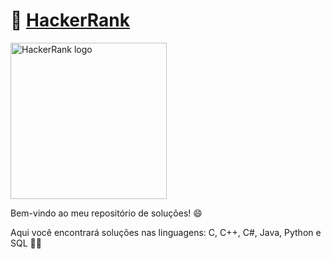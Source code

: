 # 🔗 [HackerRank](https://www.hackerrank.com)
<!--![HackerRank logo](https://upload.wikimedia.org/wikipedia/commons/4/40/HackerRank_Icon-1000px.png)-->
<img src="https://upload.wikimedia.org/wikipedia/commons/4/40/HackerRank_Icon-1000px.png" alt="HackerRank logo" width="250" height="250">

Bem-vindo ao meu repositório de soluções! 😄

Aqui você encontrará soluções nas linguagens: C, C++, C#, Java, Python e SQL 👨‍💻
